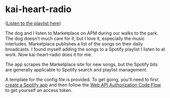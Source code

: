 # kai-heart-radio

([Listen to the playlist here](https://open.spotify.com/user/1248422519/playlist/3zJ2HaPyALFHcyTZnh8BXl))

The dog and I listen to Marketplace on APM during our walks to the park. The dog doesn't much care for it, but I love it, especially the music interludes.
Marketplace publishes a list of the songs on their daily broadcasts. I found myself adding the songs to a Spotify playlist I listen to at work. Now kai-heart-radio does it for me.

The app scrapes the Marketplace site for new songs, but the Spotify bits are generally applicable to Spotify search and playlist management. 

A template for the config file is provided. To get going, you'll need to first [create a Spotify app](https://developer.spotify.com/my-applications/#!/applications/create) and then follow the [Web API Authorization Code Flow](https://developer.spotify.com/web-api/authorization-guide/#authorization-code-flow) to get yourself an access token.

